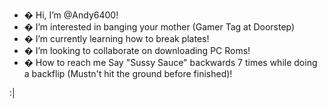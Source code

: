 - � Hi, I’m @Andy6400!
- � I’m interested in banging your mother (Gamer Tag at Doorstep)
- � I’m currently learning how to break plates!
- �  I’m looking to collaborate on downloading PC Roms!
- � How to reach me Say "Sussy Sauce" backwards 7 times while doing a backflip (Mustn't hit the ground before finished)!

<!---
Andy6400/Andy6400 is a ✨ special ✨ repository because its `README.md` (this file) appears on your GitHub profile.
You can click the Preview link to take a look at your changes.
--->
:|

